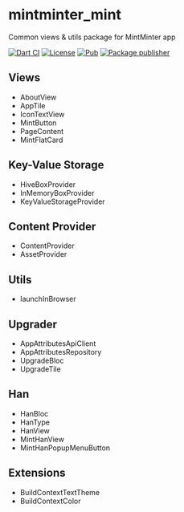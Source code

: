 # mintminter_mint

Common views & utils package for MintMinter app

[![Dart CI](https://github.com/m11v/mint/actions/workflows/main.yml/badge.svg?branch=main)](https://github.com/m11v/mint)
[![License](https://img.shields.io/github/license/m11v/mint)](https://github.com/m11v/mint/blob/main/LICENSE)
[![Pub](https://img.shields.io/pub/v/mintminter_mint?label=Pub)](https://pub.dev/packages/mintminter_mint)
[![Package publisher](https://img.shields.io/pub/publisher/mintminter_mint.svg)](https://pub.dev/packages/mintminter_mint/publisher)

## Views
 - AboutView
 - AppTile
 - IconTextView
 - MintButton
 - PageContent
 - MintFlatCard

## Key-Value Storage
 - HiveBoxProvider
 - InMemoryBoxProvider
 - KeyValueStorageProvider

## Content Provider
 - ContentProvider 
 - AssetProvider

## Utils
 - launchInBrowser

## Upgrader
 - AppAttributesApiClient
 - AppAttributesRepository
 - UpgradeBloc
 - UpgradeTile

## Han
 - HanBloc
 - HanType
 - HanView
 - MintHanView
 - MintHanPopupMenuButton

## Extensions
 - BuildContextTextTheme
 - BuildContextColor
